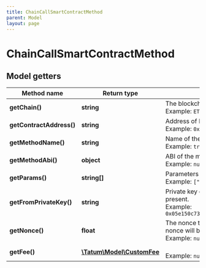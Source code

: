 ```yaml
---
title: ChainCallSmartContractMethod
parent: Model
layout: page
---
```


# ChainCallSmartContractMethod

## Model getters

Method name | Return type | Description | Notes
------------ | ------------- | ------------- | -------------
**getChain()** | **string** | The blockchain to work with <br>Example: `ETH` |
**getContractAddress()** | **string** | Address of ERC20 token <br>Example: `0x687422eEA2cB73B5d3e242bA5456b782919AFc85` |
**getMethodName()** | **string** | Name of the method to invoke on smart contract. <br>Example: `transfer` |
**getMethodAbi()** | **object** | ABI of the method to invoke. <br>Example: `null` |
**getParams()** | **string[]** | Parameters of the method to be invoked. <br>Example: `["0x632"]` |
**getFromPrivateKey()** | **string** | Private key of sender address. Private key, or signature Id must be present. <br>Example: `0x05e150c73f1920ec14caa1e0b6aa09940899678051a78542840c2668ce5080c2` |
**getNonce()** | **float** | The nonce to be set to the transaction; if not present, the last known nonce will be used <br>Example: `null` | [optional]
**getFee()** | [**\Tatum\Model\CustomFee**](../CustomFee) |  <br>Example: `null` | [optional]


